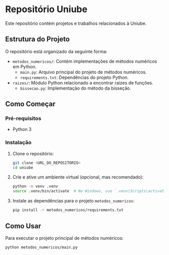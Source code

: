 # Repositório Uniube

Este repositório contém projetos e trabalhos relacionados à Uniube.

## Estrutura do Projeto

O repositório está organizado da seguinte forma:

-   `metodos_numericos/`: Contém implementações de métodos numéricos em Python.
    -   `main.py`: Arquivo principal do projeto de métodos numéricos.
    -   `requirements.txt`: Dependências do projeto Python.
-   `raizes/`: Módulo Python relacionado a encontrar raízes de funções.
    -   `bissecao.py`: Implementação do método da bisseção.

## Como Começar

### Pré-requisitos

-   Python 3

### Instalação

1.  Clone o repositório:
    ```bash
    git clone <URL_DO_REPOSITORIO>
    cd uniube
    ```

2.  Crie e ative um ambiente virtual (opcional, mas recomendado):
    ```bash
    python -m venv .venv
    source .venv/bin/activate  # No Windows, use `.venv\Scripts\activate`
    ```

3.  Instale as dependências para o projeto `metodos_numericos`:
    ```bash
    pip install -r metodos_numericos/requirements.txt
    ```

## Como Usar

Para executar o projeto principal de métodos numéricos:

```bash
python metodos_numericos/main.py
```
